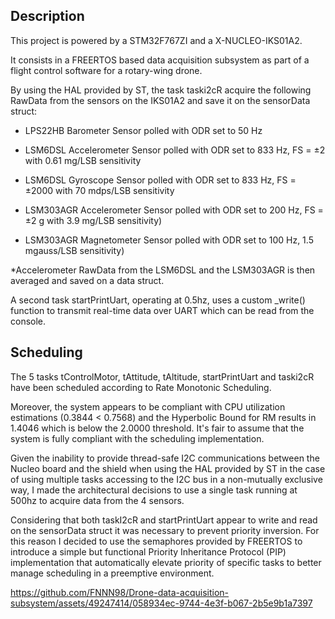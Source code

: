 ## Description 
This project is powered by a STM32F767ZI and a X-NUCLEO-IKS01A2. 

It consists in a FREERTOS based data acquisition subsystem as part of a flight control software for a rotary-wing drone.

By using the HAL provided by ST, the task taski2cR acquire the following RawData from the sensors on the IKS01A2 and save it on the sensorData struct:

- LPS22HB Barometer
  Sensor polled with ODR set to 50 Hz
  
- LSM6DSL Accelerometer
  Sensor polled with ODR set to 833 Hz,
  FS = ±2 with 0.61 mg/LSB sensitivity
 
- LSM6DSL Gyroscope
  Sensor polled with ODR set to 833 Hz,
  FS = ±2000 with 70 mdps/LSB sensitivity

    
- LSM303AGR Accelerometer
  Sensor polled with ODR set to 200 Hz,
  FS = ±2 g with 3.9 mg/LSB sensitivity)
  
- LSM303AGR Magnetometer
  Sensor polled with ODR set to 100 Hz,
  1.5 mgauss/LSB sensitivity)


*Accelerometer RawData from the LSM6DSL and the LSM303AGR is then averaged and saved on a data struct. 


A second task startPrintUart, operating at 0.5hz, uses a custom _write() function to transmit real-time data over UART which can be read from the console.

## Scheduling
The 5 tasks tControlMotor, tAttitude, tAltitude, startPrintUart and taski2cR have been scheduled according to Rate Monotonic Scheduling.

Moreover, the system appears to be compliant with CPU utilization estimations (0.3844 < 0.7568) and the Hyperbolic Bound for RM results in 1.4046 which is below the 2.0000 threshold. It's fair to assume that the system is fully compliant with the scheduling implementation.

Given the inability to provide thread-safe I2C communications between the Nucleo board and the shield when using the HAL provided by ST in the case of using multiple tasks accessing to the I2C bus in a non-mutually exclusive way, I made the architectural decisions to use a single task running at 500hz to acquire data from the 4 sensors.

Considering that both taskI2cR and startPrintUart appear to write and read on the sensorData struct it was necessary to prevent priority inversion. For this reason I decided to use the semaphores provided by FREERTOS to introduce a simple but functional Priority Inheritance Protocol (PIP) implementation that automatically elevate priority of specific tasks to better manage scheduling in a preemptive environment.


https://github.com/FNNN98/Drone-data-acquisition-subsystem/assets/49247414/058934ec-9744-4e3f-b067-2b5e9b1a7397


